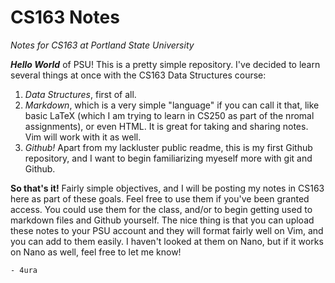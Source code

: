 # CS163 Notes
*Notes for CS163 at Portland State University*

***Hello World*** of PSU! This is a pretty simple repository. I've decided to learn several things at once with the CS163 Data Structures course: 
1. *Data Structures*, first of all.
2. *Markdown*, which is a very simple "language" if you can call it that, like basic LaTeX (which I am trying to learn in CS250 as part of the nromal assignments), or even HTML. It is great for taking and sharing notes. Vim will work with it as well.
3. *Github!* Apart from my lackluster public readme, this is my first Github repository, and I want to begin familiarizing myeself more with git and Github.

**So that's it!** Fairly simple objectives, and I will be posting my notes in CS163 here as part of these goals. Feel free to use them if you've been granted access. You could use them for the class, and/or to begin getting used to markdown files and Github yourself. The nice thing is that you can upload these notes to your PSU account and they will format fairly well on Vim, and you can add to them easily. I haven't looked at them on Nano, but if it works on Nano as well, feel free to let me know!
```
- 4ura
```

